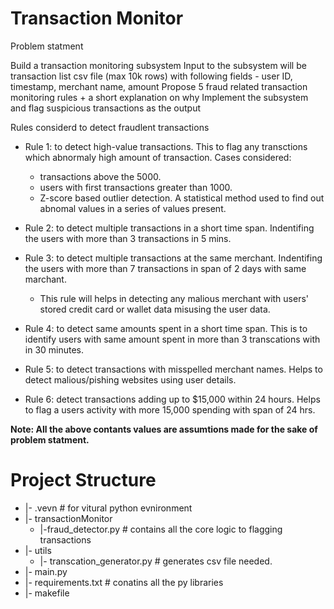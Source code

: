 # Transaction Monitor

Problem statment

Build a transaction monitoring subsystem 
Input to the subsystem will be transaction list csv file (max 10k rows) with following fields - user ID, timestamp, merchant name, amount 
Propose 5 fraud related transaction monitoring rules + a short explanation on why 
Implement the subsystem and flag suspicious transactions as the output

Rules considerd to detect fraudlent transactions

- Rule 1: to detect high-value transactions. This to flag any transctions which abnormaly high amount of transaction. Cases considered:
    - transactions above the 5000.
    - users with first transactions greater than 1000.
    - Z-score based outlier detection. A statistical method used to find out abnomal values in a series of values present.

- Rule 2: to detect multiple transactions in a short time span. Indentifing the users with more than 3 transactions in 5 mins.

- Rule 3: to detect multiple transactions at the same merchant. Indentifing the users with more than 7 transactions in span of 2 days with same marchant. 
    - This rule will helps in detecting any malious merchant with users' stored credit card or wallet data misusing the user data.

- Rule 4: to detect same amounts spent in a short time span. This is to identify users with same amount spent in more than 3 transcations with in 30 minutes.

- Rule 5: to detect transactions with misspelled merchant names. Helps to detect malious/pishing websites using user details.

- Rule 6: detect transactions adding up to $15,000 within 24 hours. Helps to flag a users activity with more 15,000 spending with span of 24 hrs.


**Note: All the above contants values are assumtions made for the sake of problem statment.**


# Project Structure

- |- .vevn # for vitural python evnironment
- |- transactionMonitor 
    - |-fraud_detector.py # contains all the core logic to flagging transactions
- |- utils
    - |- transcation_generator.py # generates csv file needed.
- |- main.py
- |- requirements.txt # conatins all the py libraries
- |- makefile

